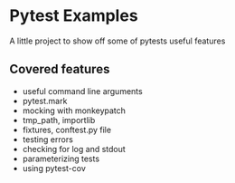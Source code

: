 # Pytest Examples

A little project to show off some of pytests useful features

## Covered features

- useful command line arguments
- pytest.mark
- mocking with monkeypatch
- tmp_path, importlib
- fixtures, conftest.py file
- testing errors
- checking for log and stdout
- parameterizing tests
- using pytest-cov
